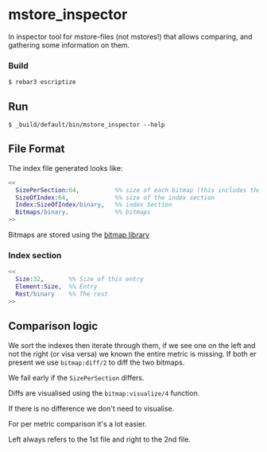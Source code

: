 # mstore_inspector

In inspector tool for mstore-files (not mstores!) that allows comparing, and gathering some information on them.


### Build

    $ rebar3 escriptize

## Run

    $ _build/default/bin/mstore_inspector --help

## File Format


The index file generated looks like:

```erlang
<<
  SizePerSection:64,          %% size of each bitmap (this includes the prefix!)
  SizeOfIndex:64,             %% size of the index section
  Index:SizeOfIndex/binary,   %% index Section
  Bitmaps/binary.             %% bitmaps
>>
```

Bitmaps are stored using the [bitmap library](https://github.com/dalmatinerdb/bitmap)

### Index section

```erlang
<<
  Size:32,       %% Size of this entry
  Element:Size,  %% Entry
  Rest/binary    %% The rest
>>
```

## Comparison logic

We sort the indexes then iterate through them, if we see one on the left and not the right (or visa versa) we known the entire metric is missing. If both er present we use `bitmap:diff/2` to diff the two bitmaps.

We fail early if the `SizePerSection` differs.

Diffs are visualised using the `bitmap:visualize/4` function.

If there is no difference we don't need to visualise.

For per metric comparison it's a lot easier.


Left always refers to the 1st file and right to the 2nd file.